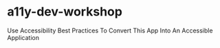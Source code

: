 # a11y-dev-workshop
Use Accessibility Best Practices To Convert This App Into An Accessible Application
